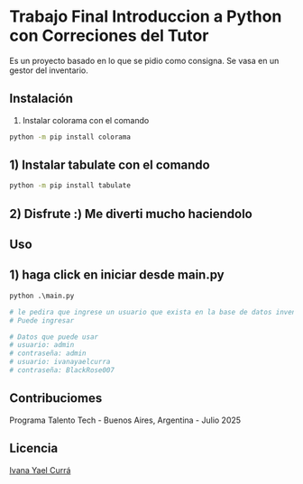 # Trabajo Final Introduccion a Python con Correciones del Tutor

Es un proyecto basado en lo que se pidio como consigna. Se vasa en un gestor del inventario.

## Instalación

1) Instalar colorama con el comando

```bash
python -m pip install colorama
```

## 1) Instalar tabulate con el comando

```bash
python -m pip install tabulate
```

## 2) Disfrute :) Me diverti mucho haciendolo

## Uso

## 1) haga click en iniciar desde main.py

```python
python .\main.py

# le pedira que ingrese un usuario que exista en la base de datos inventario.db
# Puede ingresar

# Datos que puede usar
# usuario: admin
# contraseña: admin
# usuario: ivanayaelcurra
# contraseña: BlackRose007

```

## Contribuciomes

Programa Talento Tech - Buenos Aires, Argentina - Julio 2025

## Licencia

[Ivana Yael Currá](https://linkedin.com/in/ivanayael)
